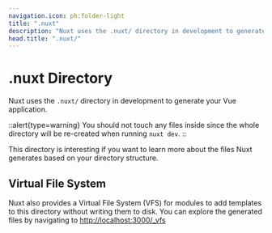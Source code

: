 ```yaml
---
navigation.icon: ph:folder-light
title: ".nuxt"
description: "Nuxt uses the .nuxt/ directory in development to generate your Vue application."
head.title: ".nuxt/"
---
```


# .nuxt Directory

Nuxt uses the `.nuxt/` directory in development to generate your Vue application.

::alert{type=warning}
You should not touch any files inside since the whole directory will be re-created when running `nuxt dev`.
::

This directory is interesting if you want to learn more about the files Nuxt generates based on your directory structure.

## Virtual File System

Nuxt also provides a Virtual File System (VFS) for modules to add templates to this directory without writing them to disk. You can explore the generated files by navigating to <http://localhost:3000/_vfs>
